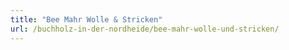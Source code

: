```yaml
---
title: "Bee Mahr Wolle & Stricken"
url: /buchholz-in-der-nordheide/bee-mahr-wolle-und-stricken/
---
```

